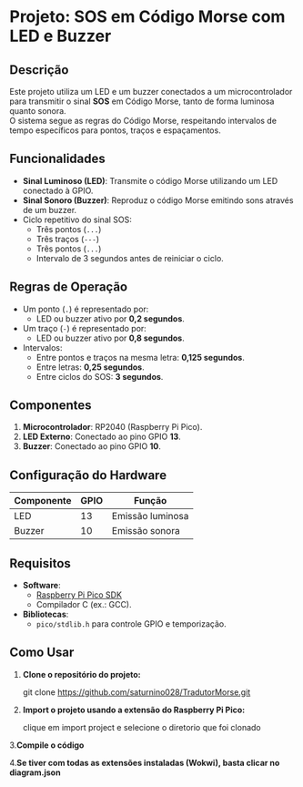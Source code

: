 # Projeto: SOS em Código Morse com LED e Buzzer

## Descrição
Este projeto utiliza um LED e um buzzer conectados a um microcontrolador para transmitir o sinal **SOS** em Código Morse, tanto de forma luminosa quanto sonora.  
O sistema segue as regras do Código Morse, respeitando intervalos de tempo específicos para pontos, traços e espaçamentos.

## Funcionalidades
- **Sinal Luminoso (LED)**: Transmite o código Morse utilizando um LED conectado à GPIO.
- **Sinal Sonoro (Buzzer)**: Reproduz o código Morse emitindo sons através de um buzzer.
- Ciclo repetitivo do sinal SOS:
  - Três pontos (`...`)
  - Três traços (`---`)
  - Três pontos (`...`)
  - Intervalo de 3 segundos antes de reiniciar o ciclo.

## Regras de Operação
- Um ponto (`.`) é representado por:
  - LED ou buzzer ativo por **0,2 segundos**.
- Um traço (`-`) é representado por:
  - LED ou buzzer ativo por **0,8 segundos**.
- Intervalos:
  - Entre pontos e traços na mesma letra: **0,125 segundos**.
  - Entre letras: **0,25 segundos**.
  - Entre ciclos do SOS: **3 segundos**.

## Componentes
1. **Microcontrolador**: RP2040 (Raspberry Pi Pico).
2. **LED Externo**: Conectado ao pino GPIO **13**.
3. **Buzzer**: Conectado ao pino GPIO **10**.

## Configuração do Hardware
| Componente | GPIO | Função            |
|------------|------|-------------------|
| LED        | 13   | Emissão luminosa  |
| Buzzer     | 10   | Emissão sonora    |

## Requisitos
- **Software**:
  - [Raspberry Pi Pico SDK](https://github.com/raspberrypi/pico-sdk)
  - Compilador C (ex.: GCC).
- **Bibliotecas**:
  - `pico/stdlib.h` para controle GPIO e temporização.

## Como Usar
1. **Clone o repositório do projeto:**
   
   git clone https://github.com/saturnino028/TradutorMorse.git
   
3. **Import o projeto usando a extensão do Raspberry Pi Pico:**
   
   clique em import project e selecione o diretorio que foi clonado
   
3.**Compile o código**

4.**Se tiver com todas as extensões instaladas (Wokwi), basta clicar no diagram.json**
